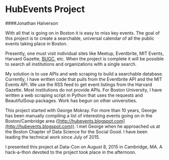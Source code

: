 # HubEvents Project
####Jonathan Halverson

With all that is going on in Boston it is easy to miss key events. The goal of this
project is to create a searchable, universal calendar of all the public events taking place
in Boston.

Presently, one must visit individual sites like Meetup, Eventbrite, MIT Events,
Harvard Gazette, [BUGC](http://bugc.org), etc. When the project is complete it will be possible
to search all institutions and organizations with a single search.

My solution is to use APIs and web scraping to build a searchable database. Currently, I have written code that pulls from the
Eventbrite API and the MIT Events API. We use the RSS feed to get event listings from the
Harvard Gazette. Most institutions do not provide APIs. For Boston University, I have written a web scraping
script in Python that uses the requests and BeautifulSoup packages. Work has begun on
other universities.

This project started with George Mokray. For more than 10 years, George has been manually compiling a list of interesting events going
on in the Boston/Cambridge area ([http://hubevents.blogspot.com](http://hubevents.blogspot.com)). I met
George when he approached us at the Boston Chapter of Data Science for the Social Good. I have been
leading the technical work since July of 2015.

I presented this project at Data-Con on August 8, 2015 in Cambridge, MA. A hack-a-thon devoted to the project took place in the
afternoon.
